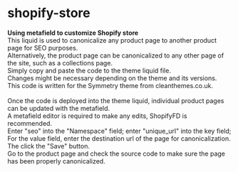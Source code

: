 # shopify-store
<strong>Using metafield to customize Shopify store</strong><br>
This liquid is used to canonicalize any product page to another product page for SEO purposes.<br>
Alternatively, the product page can be canonicalized to any other page of the site, such as a collections page.<br>
Simply copy and paste the code to the theme liquid file.<br>
Changes might be necessary depending on the theme and its versions.<br>
This code is written for the Symmetry theme from cleanthemes.co.uk.<br><br>
Once the code is deployed into the theme liquid, individual product pages can be updated with the metafield.<br>
A metafield editor is required to make any edits, ShopifyFD is recommended.<br>
Enter "seo" into the "Namespace" field; enter "unique_url" into the key field; <br>
For the value field, enter the destination url of the page for canonicalization.<br>
The click the "Save" button.<br>
Go to the product page and check the source code to make sure the page has been properly canonicalized.<br><br>
